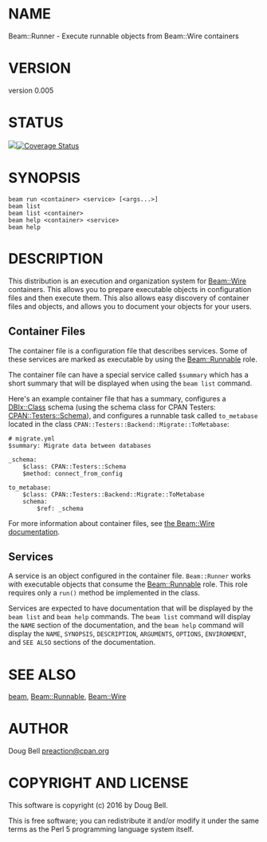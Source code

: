 # NAME

Beam::Runner - Execute runnable objects from Beam::Wire containers

# VERSION

version 0.005

# STATUS

<a href="https://travis-ci.org/preaction/Beam-Runner"><img src="https://travis-ci.org/preaction/Beam-Runner.svg?branch=master"></a><a href="https://coveralls.io/r/preaction/Beam-Runner"><img src="https://coveralls.io/repos/preaction/Beam-Runner/badge.png" alt="Coverage Status" /></a>

# SYNOPSIS

    beam run <container> <service> [<args...>]
    beam list
    beam list <container>
    beam help <container> <service>
    beam help

# DESCRIPTION

This distribution is an execution and organization system for
[Beam::Wire](https://metacpan.org/pod/Beam::Wire) containers. This allows you to prepare executable objects
in configuration files and then execute them. This also allows easy
discovery of container files and objects, and allows you to document
your objects for your users.

## Container Files

The container file is a configuration file that describes services. Some
of these services are marked as executable by using the [Beam::Runnable](https://metacpan.org/pod/Beam::Runnable)
role.

The container file can have a special service called `$summary` which
has a short summary that will be displayed when using the `beam list`
command.

Here's an example container file that has a summary, configures
a [DBIx::Class](https://metacpan.org/pod/DBIx::Class) schema (using the schema class for CPAN Testers:
[CPAN::Testers::Schema](https://metacpan.org/pod/CPAN::Testers::Schema)), and configures a runnable task called
`to_metabase` located in the class
`CPAN::Testers::Backend::Migrate::ToMetabase`:

    # migrate.yml
    $summary: Migrate data between databases

    _schema:
        $class: CPAN::Testers::Schema
        $method: connect_from_config

    to_metabase:
        $class: CPAN::Testers::Backend::Migrate::ToMetabase
        schema:
            $ref: _schema

For more information about container files, see [the Beam::Wire
documentation](https://metacpan.org/pod/Beam::Wire).

## Services

A service is an object configured in the container file. `Beam::Runner`
works with executable objects that consume the [Beam::Runnable](https://metacpan.org/pod/Beam::Runnable) role.
This role requires only a `run()` method be implemented in the class.

Services are expected to have documentation that will be displayed by
the `beam list` and `beam help` commands. The `beam list` command
will display the `NAME` section of the documentation, and the `beam
help` command will display the `NAME`, `SYNOPSIS`, `DESCRIPTION`,
`ARGUMENTS`, `OPTIONS`, `ENVIRONMENT`, and `SEE ALSO` sections of
the documentation.

# SEE ALSO

[beam](https://metacpan.org/pod/beam), [Beam::Runnable](https://metacpan.org/pod/Beam::Runnable), [Beam::Wire](https://metacpan.org/pod/Beam::Wire)

# AUTHOR

Doug Bell <preaction@cpan.org>

# COPYRIGHT AND LICENSE

This software is copyright (c) 2016 by Doug Bell.

This is free software; you can redistribute it and/or modify it under
the same terms as the Perl 5 programming language system itself.
